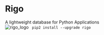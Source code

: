 # Rigo
A lightweight database for Python Applications
<br>
![rigo_logo](http://ceres-ai.com:6765/static/logo-rigo.jpg)
<code>
  pip2 install --upgrade rigo
  </code>

